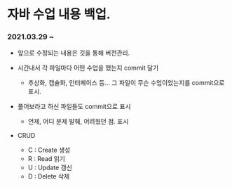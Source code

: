# 자바 수업 내용 백업.

### 2021.03.29 ~ 

- 앞으로 수정되는 내용은 깃을 통해 버전관리.
- 시간내서 각 파일마다 어떤 수업을 했는지 commit 달기
  - 추상화, 캡슐화, 인터페이스 등... 그 파일이 무슨 수업이었는지를 commit으로 표시.

- 풀어보라고 하신 파일들도 commit으로 표시

  - 언제, 어디 문제 발췌, 어려웠던 점. 표시

- CRUD
  - C : Create  생성
  - R : Read    읽기
  - U : Update  갱신
  - D : Delete  삭제

